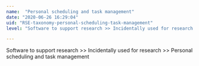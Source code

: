 ```yaml
---
name:  "Personal scheduling and task management"
date: "2020-06-26 16:29:04"
uid: "RSE-taxonomy-personal-scheduling-task-management"
level: "Software to support research >> Incidentally used for research >> Personal scheduling and task management"

---
```


Software to support research >> Incidentally used for research >> Personal scheduling and task management